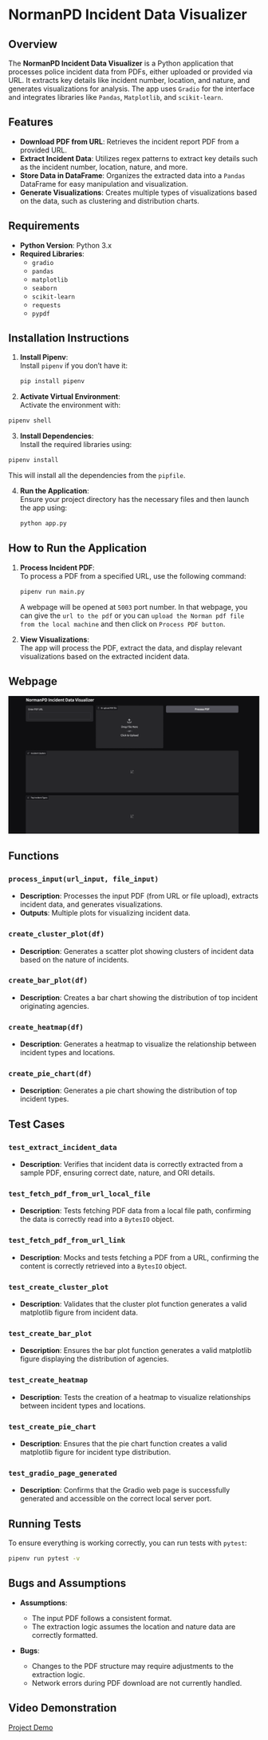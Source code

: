 # NormanPD Incident Data Visualizer

## Overview

The **NormanPD Incident Data Visualizer** is a Python application that processes police incident data from PDFs, either uploaded or provided via URL. It extracts key details like incident number, location, and nature, and generates visualizations for analysis. The app uses `Gradio` for the interface and integrates libraries like `Pandas`, `Matplotlib`, and `scikit-learn`.

## Features

- **Download PDF from URL**: Retrieves the incident report PDF from a provided URL.
- **Extract Incident Data**: Utilizes regex patterns to extract key details such as the incident number, location, nature, and more.
- **Store Data in DataFrame**: Organizes the extracted data into a `Pandas` DataFrame for easy manipulation and visualization.
- **Generate Visualizations**: Creates multiple types of visualizations based on the data, such as clustering and distribution charts.

## Requirements

- **Python Version**: Python 3.x
- **Required Libraries**:  
  - `gradio`  
  - `pandas`  
  - `matplotlib`  
  - `seaborn`  
  - `scikit-learn`  
  - `requests`  
  - `pypdf`

## Installation Instructions

1. **Install Pipenv**:  
   Install `pipenv` if you don’t have it:
   ```bash
   pip install pipenv
   ```

2.  **Activate Virtual Environment**:  
   Activate the environment with:
   ```bash
   pipenv shell
   ```


3.  **Install Dependencies**:  
   Install the required libraries using:
   ```bash
   pipenv install 
   ```
   This will install all the dependencies from the `pipfile`.

4. **Run the Application**:  
   Ensure your project directory has the necessary files and then launch the app using:
   ```bash
   python app.py
   ```

## How to Run the Application

1. **Process Incident PDF**:  
   To process a PDF from a specified URL, use the following command:
   ```bash
   pipenv run main.py 
   ```
   A webpage will be opened at `5003` port number. In that webpage, you can give the `url to the pdf` or you can `upload the Norman pdf file from the local machine` and then click on `Process PDF button`.


2. **View Visualizations**:  
   The app will process the PDF, extract the data, and display relevant visualizations based on the extracted incident data.

## Webpage 
![Webpage](webpage.png)

## Functions

### `process_input(url_input, file_input)`
  - **Description**: Processes the input PDF (from URL or file upload), extracts incident data, and generates visualizations.
  - **Outputs**: Multiple plots for visualizing incident data.

### `create_cluster_plot(df)`
  - **Description**: Generates a scatter plot showing clusters of incident data based on the nature of incidents.

### `create_bar_plot(df)`
  - **Description**: Creates a bar chart showing the distribution of top incident originating agencies.

### `create_heatmap(df)`
  - **Description**: Generates a heatmap to visualize the relationship between incident types and locations.

### `create_pie_chart(df)`
  - **Description**: Generates a pie chart showing the distribution of top incident types.

## Test Cases

### `test_extract_incident_data`
- **Description**: Verifies that incident data is correctly extracted from a sample PDF, ensuring correct date, nature, and ORI details.

### `test_fetch_pdf_from_url_local_file`
- **Description**: Tests fetching PDF data from a local file path, confirming the data is correctly read into a `BytesIO` object.

### `test_fetch_pdf_from_url_link`
- **Description**: Mocks and tests fetching a PDF from a URL, confirming the content is correctly retrieved into a `BytesIO` object.

### `test_create_cluster_plot`
- **Description**: Validates that the cluster plot function generates a valid matplotlib figure from incident data.

### `test_create_bar_plot`
- **Description**: Ensures the bar plot function generates a valid matplotlib figure displaying the distribution of agencies.

### `test_create_heatmap`
- **Description**: Tests the creation of a heatmap to visualize relationships between incident types and locations.

### `test_create_pie_chart`
- **Description**: Ensures that the pie chart function creates a valid matplotlib figure for incident type distribution.

### `test_gradio_page_generated`
- **Description**: Confirms that the Gradio web page is successfully generated and accessible on the correct local server port.

## Running Tests

To ensure everything is working correctly, you can run tests with `pytest`:
```bash
pipenv run pytest -v
```

## Bugs and Assumptions

- **Assumptions**:
  - The input PDF follows a consistent format.
  - The extraction logic assumes the location and nature data are correctly formatted.
  
- **Bugs**:
  - Changes to the PDF structure may require adjustments to the extraction logic.
  - Network errors during PDF download are not currently handled.

## Video Demonstration

[Project Demo](https://youtu.be/VY0aQRCT_2w)